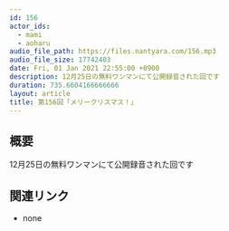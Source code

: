 ```yaml
---
id: 156
actor_ids:
  - mami
  - aoharu
audio_file_path: https://files.nantyara.com/156.mp3
audio_file_size: 17742403
date: Fri, 01 Jan 2021 22:55:00 +0900
description: 12月25日の無料ワンマンにて公開録音された回です
duration: 735.6604166666666
layout: article
title: 第156回「メリークリスマス！」
---
```

## 概要

12月25日の無料ワンマンにて公開録音された回です

## 関連リンク

* none
